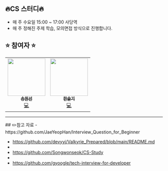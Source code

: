 ## 🔥CS 스터디🔥 ##
- 매 주 수요일 15:00 ~ 17:00 사당역
- 매 주 정해진 주제 학습, 모의면접 방식으로 진행합니다.
   
## ⭐ 참여자 ⭐ ##

<table>
  <tr>
    <td align="center">
      <a href="https://github.com/">
        <img src="https://avatars.githubusercontent.com/ws1811" width="120px;" alt=""/><br />
        <sub><b>송원선</b></sub></a><br />
        <a href="https://github.com/ws1811" title="Code">💻</a>
    </td>
    <td align="center">
      <a href="https://github.com/">
        <img src="" width="120px;" alt=""/><br />
        <sub><b>한슬기</b></sub></a><br />
        <a href=" title="Code">💻</a>
    </td>
  </tr>
</table>  
   
<hr/>
## ✏️참고 자료
- https://github.com/JaeYeopHan/Interview_Question_for_Beginner

- https://github.com/devyyj/Valkyrie_Prepared/blob/main/README.md
- 
- https://github.com/Songwonseok/CS-Study
- 
- https://github.com/gyoogle/tech-interview-for-developer



